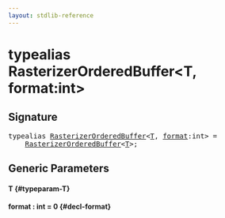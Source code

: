 ```yaml
---
layout: stdlib-reference
---
```


# typealias RasterizerOrderedBuffer\<T, format:int\>

## Signature

<pre>
<span class='code_keyword'>typealias</span> <a href="/stdlib-reference/types/RasterizerOrderedBuffer" class="code_type">RasterizerOrderedBuffer</a>&lt;<a href="/stdlib-reference/types/RasterizerOrderedBuffer#typeparam-T" class="code_type">T</a>, <a href="/stdlib-reference/types/RasterizerOrderedBuffer#typeparam-format" class="code_var">format</a>:int&gt; = 
    <a href="/stdlib-reference/types/RasterizerOrderedBuffer" class="code_type">RasterizerOrderedBuffer</a>&lt;<a href="/stdlib-reference/types/RasterizerOrderedBuffer#typeparam-T" class="code_type">T</a>&gt;;
</pre>

## Generic Parameters

#### T {#typeparam-T}
#### format  : int = 0 {#decl-format}

